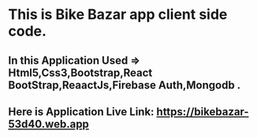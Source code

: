 # This is Bike Bazar app client side code.
## In this Application Used => Html5,Css3,Bootstrap,React BootStrap,ReaactJs,Firebase Auth,Mongodb .
## Here is Application Live Link: https://bikebazar-53d40.web.app
